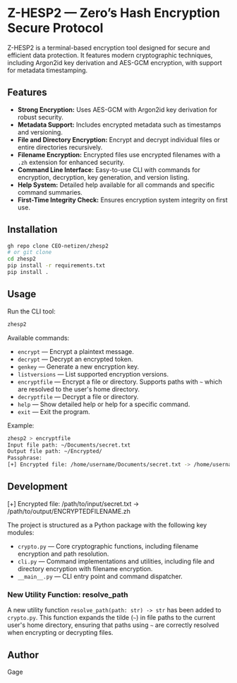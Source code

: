 # Z-HESP2 — Zero’s Hash Encryption Secure Protocol

Z-HESP2 is a terminal-based encryption tool designed for secure and efficient data protection. It features modern cryptographic techniques, including Argon2id key derivation and AES-GCM encryption, with support for metadata timestamping.

## Features

- **Strong Encryption:** Uses AES-GCM with Argon2id key derivation for robust security.
- **Metadata Support:** Includes encrypted metadata such as timestamps and versioning.
- **File and Directory Encryption:** Encrypt and decrypt individual files or entire directories recursively.
- **Filename Encryption:** Encrypted files use encrypted filenames with a `.zh` extension for enhanced security.
- **Command Line Interface:** Easy-to-use CLI with commands for encryption, decryption, key generation, and version listing.
- **Help System:** Detailed help available for all commands and specific command summaries.
- **First-Time Integrity Check:** Ensures encryption system integrity on first use.


## Installation

```bash
gh repo clone CEO-netizen/zhesp2
# or git clone
cd zhesp2
pip install -r requirements.txt
pip install .
```

## Usage

Run the CLI tool:

```bash
zhesp2
```

Available commands:

- `encrypt` — Encrypt a plaintext message.
- `decrypt` — Decrypt an encrypted token.
- `genkey` — Generate a new encryption key.
- `listversions` — List supported encryption versions.
- `encryptfile` — Encrypt a file or directory. Supports paths with `~` which are resolved to the user's home directory.
- `decryptfile` — Decrypt a file or directory.
- `help` — Show detailed help or help for a specific command.
- `exit` — Exit the program.

Example:

```bash
zhesp2 > encryptfile
Input file path: ~/Documents/secret.txt
Output file path: ~/Encrypted/
Passphrase: 
[+] Encrypted file: /home/username/Documents/secret.txt -> /home/username/Encrypted/ENCRYPTEDFILENAME.zh
```

## Development
[+] Encrypted file: /path/to/input/secret.txt -> /path/to/output/ENCRYPTEDFILENAME.zh

The project is structured as a Python package with the following key modules:

- `crypto.py` — Core cryptographic functions, including filename encryption and path resolution.
- `cli.py` — Command implementations and utilities, including file and directory encryption with filename encryption.
- `__main__.py` — CLI entry point and command dispatcher.

### New Utility Function: resolve_path

A new utility function `resolve_path(path: str) -> str` has been added to `crypto.py`. This function expands the tilde (`~`) in file paths to the current user's home directory, ensuring that paths using `~` are correctly resolved when encrypting or decrypting files.

## Author

Gage
